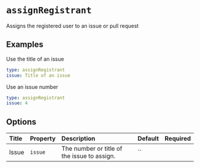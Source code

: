 # `assignRegistrant`

Assigns the registered user to an issue or pull request

## Examples

Use the title of an issue

```yaml
type: assignRegistrant
issue: Title of an issue
```

Use an issue number

```yaml
type: assignRegistrant
issue: 4
```

## Options

| Title | Property | Description | Default | Required |
| :---- | :--- | :---------- | :------ | :------- |
| Issue | `issue` | The number or title of the issue to assign. | `` |  |

